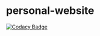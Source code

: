 # personal-website

[![Codacy Badge](https://api.codacy.com/project/badge/Grade/618df54c691a493cb45256ce4debf4bf)](https://www.codacy.com/app/joaosilva2095/personal-website?utm_source=github.com&utm_medium=referral&utm_content=joaosilva2095/personal-website&utm_campaign=badger)